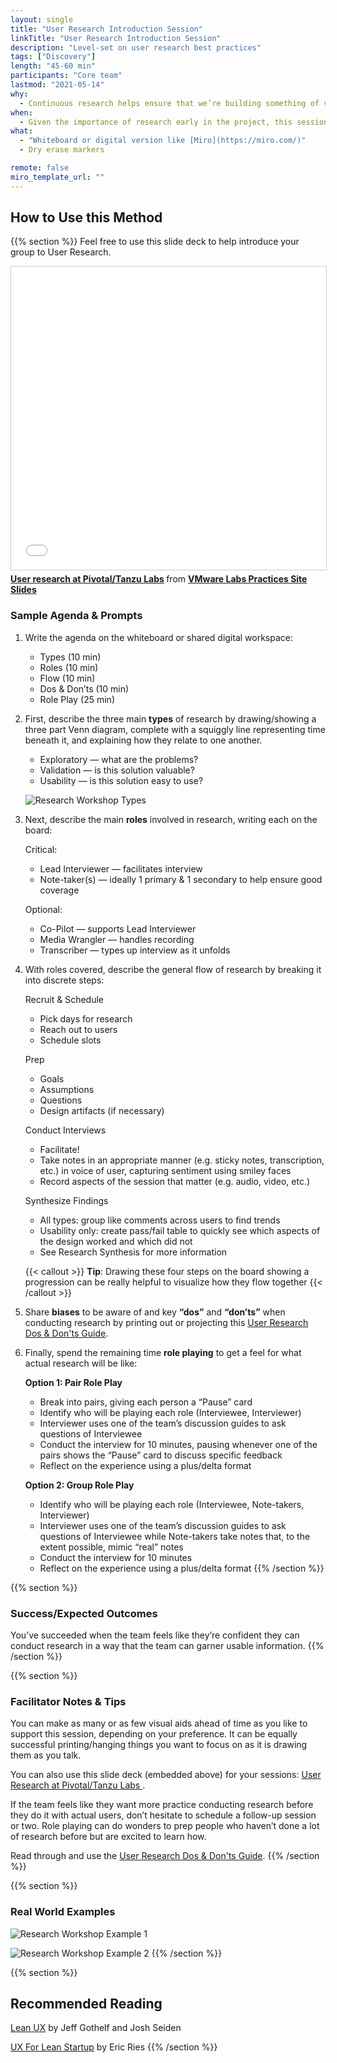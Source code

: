 ```yaml
---
layout: single
title: "User Research Introduction Session"
linkTitle: "User Research Introduction Session"
description: "Level-set on user research best practices"
tags: ["Discovery"]
length: "45-60 min"
participants: "Core team"
lastmod: "2021-05-14"
why:
  - Continuous research helps ensure that we’re building something of value at each step. Needs and problems live with people, so in order to create value we need a deep understanding of how well we're solving those problems. This session offers an overview of research best practices in order to align the team prior to the first stakeholder or user interviews they conduct.
when:
  - Given the importance of research early in the project, this session is typically done as soon as possible after Kickoff in advance of any stakeholder interviews or exploratory user research.
what:
  - "Whiteboard or digital version like [Miro](https://miro.com/)"
  - Dry erase markers

remote: false
miro_template_url: ""
---
```


## How to Use this Method

{{% section %}}
Feel free to use this slide deck to help introduce your group to User Research.

<iframe src="//www.slideshare.net/slideshow/embed_code/key/iYAC2Vhv0ZEIml" width="595" height="485" frameborder="0" marginwidth="0" marginheight="0" scrolling="no" style="border:1px solid #CCC; border-width:1px; margin-bottom:5px; max-width: 100%;" allowfullscreen> </iframe> <div style="margin-bottom:5px"> <strong> <a href="//www.slideshare.net/VMwareTanzu/user-research-at-vmware-tanzu-labs" title="User research at Pivotal/Tanzu Labs" target="_blank">User research at Pivotal/Tanzu Labs</a> </strong> from <strong><a href="https://www.slideshare.net/VMwareTanzu" target="_blank">VMware Labs Practices Site Slides</a></strong> </div>

### Sample Agenda & Prompts

1. Write the agenda on the whiteboard or shared digital workspace:

   - Types (10 min)
   - Roles (10 min)
   - Flow (10 min)
   - Dos & Don’ts (10 min)
   - Role Play (25 min)

1. First, describe the three main **types** of research by drawing/showing a three part Venn diagram, complete with a squiggly line representing time beneath it, and explaining how they relate to one another.

   - Exploratory — what are the problems?
   - Validation — is this solution valuable?
   - Usability — is this solution easy to use?

   ![Research Workshop Types](images/research-types.jpg)

1. Next, describe the main **roles** involved in research, writing each on the board:

   Critical:

   - Lead Interviewer — facilitates interview
   - Note-taker(s) — ideally 1 primary & 1 secondary to help ensure good coverage

   Optional:

   - Co-Pilot — supports Lead Interviewer
   - Media Wrangler — handles recording
   - Transcriber — types up interview as it unfolds

1. With roles covered, describe the general flow of research by breaking it into discrete steps:

   Recruit & Schedule

   - Pick days for research
   - Reach out to users
   - Schedule slots

   Prep

   - Goals
   - Assumptions
   - Questions
   - Design artifacts (if necessary)

   Conduct Interviews

   - Facilitate!
   - Take notes in an appropriate manner (e.g. sticky notes, transcription, etc.) in voice of user, capturing sentiment using smiley faces
   - Record aspects of the session that matter (e.g. audio, video, etc.)

   Synthesize Findings

   - All types: group like comments across users to find trends
   - Usability only: create pass/fail table to quickly see which aspects of the design worked and which did not
   - See Research Synthesis for more information

   {{< callout >}}
   **Tip**: Drawing these four steps on the board showing a progression can be really helpful to visualize how they flow together
   {{< /callout >}}

1. Share **biases** to be aware of and key **“dos”** and **“don’ts”** when conducting research by printing out or projecting this [User Research Dos & Don'ts Guide](/topics/user-research-dos-and-donts).

1. Finally, spend the remaining time **role playing** to get a feel for what actual research will be like:

   **Option 1: Pair Role Play**

   - Break into pairs, giving each person a “Pause” card
   - Identify who will be playing each role (Interviewee, Interviewer)
   - Interviewer uses one of the team’s discussion guides to ask questions of Interviewee
   - Conduct the interview for 10 minutes, pausing whenever one of the pairs shows the “Pause” card to discuss specific feedback
   - Reflect on the experience using a plus/delta format

   **Option 2: Group Role Play**

   - Identify who will be playing each role (Interviewee, Note-takers, Interviewer)
   - Interviewer uses one of the team’s discussion guides to ask questions of Interviewee while Note-takers take notes that, to the extent possible, mimic “real” notes
   - Conduct the interview for 10 minutes
   - Reflect on the experience using a plus/delta format
     {{% /section %}}

{{% section %}}

### Success/Expected Outcomes

You’ve succeeded when the team feels like they’re confident they can conduct research in a way that the team can garner usable information.
{{% /section %}}

{{% section %}}

### Facilitator Notes & Tips

You can make as many or as few visual aids ahead of time as you like to support this session, depending on your preference. It can be equally successful printing/hanging things you want to focus on as it is drawing them as you talk.

You can also use this slide deck (embedded above) for your sessions: [User Research at Pivotal/Tanzu Labs
](https://tanzu.vmware.com/content/vmware-tanzu-developer-center-slides/user-research-at-vmware-tanzu-labs).

If the team feels like they want more practice conducting research before they do it with actual users, don’t hesitate to schedule a follow-up session or two. Role playing can do wonders to prep people who haven’t done a lot of research before but are excited to learn how.

Read through and use the [User Research Dos & Don'ts Guide](/practices/user-research-introduction-session/dos-and-donts).
{{% /section %}}

{{% section %}}

### Real World Examples

![Research Workshop Example 1](images/example-1.jpg)

![Research Workshop Example 2](images/example-2.jpg)
{{% /section %}}

{{% section %}}

## Recommended Reading

[Lean UX](https://www.oreilly.com/library/view/lean-ux/9781449366834/) by Jeff Gothelf and Josh Seiden

[UX For Lean Startup](https://www.amazon.com/UX-Lean-Startups-Experience-Research/dp/1449334911) by Eric Ries
{{% /section %}}

